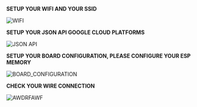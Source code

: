 **SETUP YOUR WIFI AND YOUR SSID**


![WIFI](https://github.com/avivsabilal29/xerpihan_IotMic/assets/89498280/835eda0e-5d29-4389-8875-269672aed787)













**SETUP YOUR JSON API GOOGLE CLOUD PLATFORMS**




![JSON API](https://github.com/avivsabilal29/xerpihan_IotMic/assets/89498280/a116186d-a107-458e-9728-9112d69f2803)




**SETUP YOUR BOARD CONFIGURATION, PLEASE CONFIGURE YOUR ESP MEMORY**





![BOARD_CONFIGURATION](https://github.com/avivsabilal29/xerpihan_IotMic/assets/89498280/b097ec2f-241c-46ff-aea0-22a7f1c8fd8f)






**CHECK YOUR WIRE CONNECTION**


![AWDRFAWF](https://github.com/avivsabilal29/xerpihan_IotMic/assets/89498280/dc2d1624-fa5c-4756-937a-12b966f9d026)




